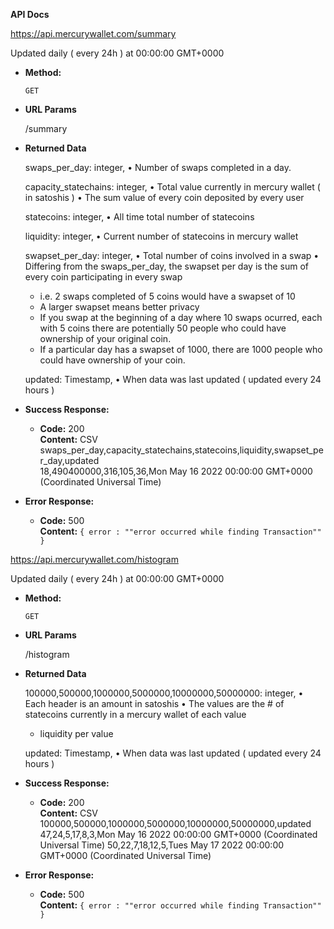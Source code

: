 **API Docs** 

https://api.mercurywallet.com/summary

Updated daily ( every 24h ) at 00:00:00 GMT+0000

* **Method:**
  
  `GET`
  
*  **URL Params**

   /summary

* **Returned Data**

  swaps_per_day: integer,
  • Number of swaps completed in a day.
  
  capacity_statechains: integer,
  • Total value currently in mercury wallet ( in satoshis )
  • The sum value of every coin deposited by every user 
  
  statecoins: integer,
  • All time total number of statecoins
  
  liquidity: integer,
  • Current number of statecoins in mercury wallet
 
  swapset_per_day: integer,
  • Total number of coins involved in a swap
  • Differing from the swaps_per_day, the swapset per day is the sum of every coin participating in every swap
    - i.e. 2 swaps completed of 5 coins would have a swapset of 10
    - A larger swapset means better privacy
    - If you swap at the beginning of a day where 10 swaps ocurred, each with 5 coins
      there are potentially 50 people who could have ownership of your original coin.
    - If a particular day has a swapset of 1000, there are 1000 people who could have ownership of your coin.
  
  updated: Timestamp,
  • When data was last updated ( updated every 24 hours )

* **Success Response:**

  * **Code:** 200 <br />
    **Content:** CSV<br />
   swaps_per_day,capacity_statechains,statecoins,liquidity,swapset_per_day,updated <br />
    18,490400000,316,105,36,Mon May 16 2022 00:00:00 GMT+0000 (Coordinated Universal Time)
 
* **Error Response:**

  * **Code:** 500 <br />
    **Content:** `{ error : ""error occurred while finding Transaction"" }`


https://api.mercurywallet.com/histogram

Updated daily ( every 24h ) at 00:00:00 GMT+0000

* **Method:**
  
  `GET`
  
*  **URL Params**

   /histogram

* **Returned Data**

  100000,500000,1000000,5000000,10000000,50000000: integer,
  • Each header is an amount in satoshis
  • The values are the # of statecoins currently in a mercury wallet of each value
    - liquidity per value
  
  updated: Timestamp,
  • When data was last updated ( updated every 24 hours )

* **Success Response:**

  * **Code:** 200 <br />
    **Content:** CSV<br />
   100000,500000,1000000,5000000,10000000,50000000,updated <br />
    47,24,5,17,8,3,Mon May 16 2022 00:00:00 GMT+0000 (Coordinated Universal Time)
    50,22,7,18,12,5,Tues May 17 2022 00:00:00 GMT+0000 (Coordinated Universal Time)
 
* **Error Response:**

  * **Code:** 500 <br />
    **Content:** `{ error : ""error occurred while finding Transaction"" }`
